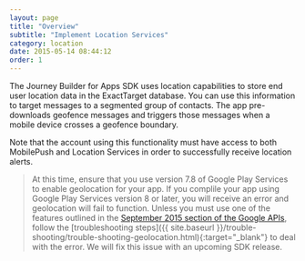 ```yaml
---
layout: page
title: "Overview"
subtitle: "Implement Location Services"
category: location
date: 2015-05-14 08:44:12
order: 1
---
```

The Journey Builder for Apps SDK uses location capabilities to store end user location data in the ExactTarget database. You can use this information to target messages to a segmented group of contacts. The app pre-downloads geofence messages and triggers those messages when a mobile device crosses a geofence boundary.

Note that the account using this functionality must have access to both MobilePush and Location Services in order to successfully receive location alerts.

> At this time, ensure that you use version 7.8 of Google Play Services to enable geolocation for your app. If you complile your app using Google Play Services version 8 or later, you will receive an error and geolocation will fail to function. Unless you must use one of the features outlined in the [September 2015 section of the Google APIs](https://developers.google.com/android/guides/releases), follow the [troubleshooting steps]({{ site.baseurl }}/trouble-shooting/trouble-shooting-geolocation.html){:target="_blank"} to deal with the error. We will fix this issue with an upcoming SDK release.